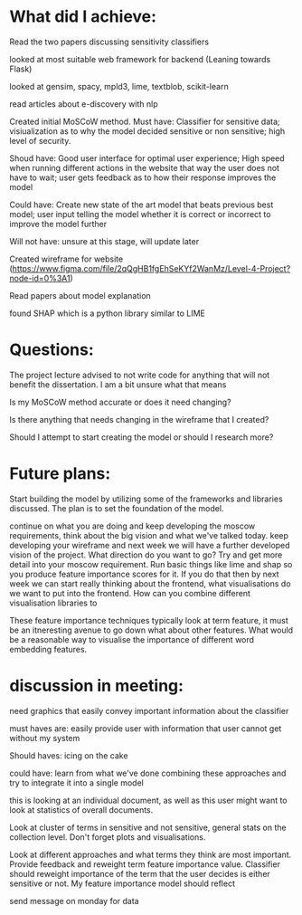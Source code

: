 # What did I achieve:

Read the two papers discussing sensitivity classifiers

looked at most suitable web framework for backend (Leaning towards Flask)

looked at gensim, spacy, mpld3, lime, textblob, scikit-learn

read articles about e-discovery with nlp

Created initial MoSCoW method.
Must have: Classifier for sensitive data; visiualization as to why the model decided sensitive or non sensitive; high level of security.

Shoud have: Good user interface for optimal user experience; High speed when running different actions in the website that way the user does not have to wait; user gets feedback as to how their response improves the model

Could have: Create new state of the art model that beats previous best model; user input telling the model whether it is correct or incorrect to improve the model further

Will not have: unsure at this stage, will update later

Created wireframe for website (https://www.figma.com/file/2qQgHB1fgEhSeKYf2WanMz/Level-4-Project?node-id=0%3A1)

Read papers about model explanation

found SHAP which is a python library similar to LIME

# Questions:

The project lecture advised to not write code for anything that will not benefit the dissertation. I am a bit unsure what that means

Is my MoSCoW method accurate or does it need changing?

Is there anything that needs changing in the wireframe that I created?

Should I attempt to start creating the model or should I research more?

# Future plans:

Start building the model by utilizing some of the frameworks and libraries discussed. The plan is to set the foundation of the model.

continue on what you are doing and keep developing the moscow requirements, think about the big vision and what we've talked today. keep developing your wireframe and next week we will have a further developed vision of the project. What direction do you want to go? Try and get more detail into your moscow requirement. Run basic things like lime and shap so you produce feature importance scores for it. If you do that then by next week we can start really thinking about the frontend, what visualisations do we want to put into the frontend. How can you combine different visualisation libraries to

These feature importance techniques typically look at term feature, it must be an itneresting avenue to go down what about other features. What would be a reasonable way to visualise the importance of different word embedding features.

# discussion in meeting:

need graphics that easily convey important information about the classifier

must haves are: easily provide user with information that user cannot get without my system

Should haves: icing on the cake

could have: learn from what we've done combining these approaches and try to integrate it into a single model

this is looking at an individual document, as well as this user might want to look at statistics of overall documents.

Look at cluster of terms in sensitive and not sensitive, general stats on the collection level. Don't forget plots and visualisations.

Look at different approaches and what terms they think are most important. Provide feedback and reweight term feature importance value. Classifier should reweight importance of the term that the user decides is either sensitive or not. My feature importance model should reflect

send message on monday for data
